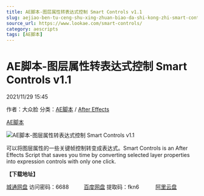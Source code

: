 ```yaml
---
title: AE脚本-图层属性转表达式控制 Smart Controls v1.1
slug: aejiao-ben-tu-ceng-shu-xing-zhuan-biao-da-shi-kong-zhi-smart-controls-v1-1
source_url: https://www.lookae.com/smart-controls/
category: aescripts
tags: [AE脚本]
---
```

# AE脚本-图层属性转表达式控制 Smart Controls v1.1

2021/11/29 15:45

作者：大众脸
分类：[AE脚本](https://www.lookae.com/after-effects/aescripts/) / [After Effects](https://www.lookae.com/after-effects/)

[AE脚本](https://www.lookae.com/tag/ae%e8%84%9a%e6%9c%ac/)

![AE脚本-图层属性转表达式控制 Smart Controls v1.1](https://www.lookae.com/wp-content/uploads/2021/11/Ukramedia-–-Smart-Controls-.jpg "AE脚本-图层属性转表达式控制 Smart Controls v1.1-LookAE.com")

可以将图层属性的一些关键帧控制转变成表达式。Smart Controls is an After Effects Script that saves you time by converting selected layer properties into expression controls with only one click.

**【下载地址】**

[城通网盘](https://url62.ctfile.com/f/680462-522906149-b0b397) 访问密码：6688          [百度网盘](https://pan.baidu.com/s/1FcwYM8hlT9HNVcDNDqSHRA) 提取码：fkn6           [阿里云盘](https://www.aliyundrive.com/s/hXGJEyBq3FF)
